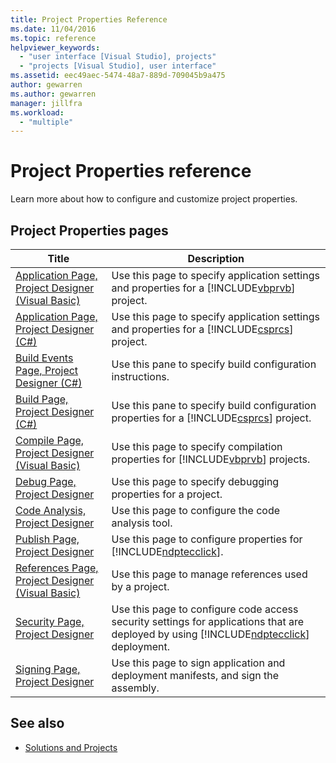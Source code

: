 ```yaml
---
title: Project Properties Reference
ms.date: 11/04/2016
ms.topic: reference
helpviewer_keywords:
  - "user interface [Visual Studio], projects"
  - "projects [Visual Studio], user interface"
ms.assetid: eec49aec-5474-48a7-889d-709045b9a475
author: gewarren
ms.author: gewarren
manager: jillfra
ms.workload:
  - "multiple"
---
```

# Project Properties reference

Learn more about how to configure and customize project properties.

## Project Properties pages

| Title | Description |
| - | - |
| [Application Page, Project Designer (Visual Basic)](../../ide/reference/application-page-project-designer-visual-basic.md) | Use this page to specify application settings and properties for a [!INCLUDE[vbprvb](../../code-quality/includes/vbprvb_md.md)] project. |
| [Application Page, Project Designer (C#)](../../ide/reference/application-page-project-designer-csharp.md) | Use this page to specify application settings and properties for a [!INCLUDE[csprcs](../../data-tools/includes/csprcs_md.md)] project. |
| [Build Events Page, Project Designer (C#)](../../ide/reference/build-events-page-project-designer-csharp.md) | Use this pane to specify build configuration instructions. |
| [Build Page, Project Designer (C#)](../../ide/reference/build-page-project-designer-csharp.md) | Use this pane to specify build configuration properties for a [!INCLUDE[csprcs](../../data-tools/includes/csprcs_md.md)] project. |
| [Compile Page, Project Designer (Visual Basic)](../../ide/reference/compile-page-project-designer-visual-basic.md) | Use this page to specify compilation properties for [!INCLUDE[vbprvb](../../code-quality/includes/vbprvb_md.md)] projects. |
| [Debug Page, Project Designer](../../ide/reference/debug-page-project-designer.md) | Use this page to specify debugging properties for a project. |
| [Code Analysis, Project Designer](../../ide/reference/code-analysis-project-designer.md) | Use this page to configure the code analysis tool. |
| [Publish Page, Project Designer](../../ide/reference/publish-page-project-designer.md) | Use this page to configure properties for [!INCLUDE[ndptecclick](../../deployment/includes/ndptecclick_md.md)]. |
| [References Page, Project Designer (Visual Basic)](../../ide/reference/references-page-project-designer-visual-basic.md) | Use this page to manage references used by a project. |
| [Security Page, Project Designer](../../ide/reference/security-page-project-designer.md) | Use this page to configure code access security settings for applications that are deployed by using [!INCLUDE[ndptecclick](../../deployment/includes/ndptecclick_md.md)] deployment. |
| [Signing Page, Project Designer](../../ide/reference/signing-page-project-designer.md) | Use this page to sign application and deployment manifests, and sign the assembly. |

## See also

- [Solutions and Projects](../../ide/solutions-and-projects-in-visual-studio.md)
